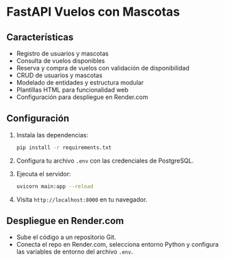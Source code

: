 # FastAPI Vuelos con Mascotas

## Características

- Registro de usuarios y mascotas
- Consulta de vuelos disponibles
- Reserva y compra de vuelos con validación de disponibilidad
- CRUD de usuarios y mascotas
- Modelado de entidades y estructura modular
- Plantillas HTML para funcionalidad web
- Configuración para despliegue en Render.com

## Configuración

1. Instala las dependencias:
    ```bash
    pip install -r requirements.txt
    ```

2. Configura tu archivo `.env` con las credenciales de PostgreSQL.

3. Ejecuta el servidor:
    ```bash
    uvicorn main:app --reload
    ```

4. Visita `http://localhost:8000` en tu navegador.

## Despliegue en Render.com

- Sube el código a un repositorio Git.
- Conecta el repo en Render.com, selecciona entorno Python y configura las variables de entorno del archivo `.env`.
